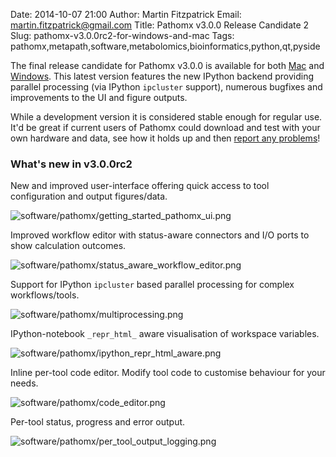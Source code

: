 Date: 2014-10-07 21:00
Author: Martin Fitzpatrick
Email: martin.fitzpatrick@gmail.com
Title: Pathomx v3.0.0 Release Candidate 2
Slug: pathomx-v3.0.0rc2-for-windows-and-mac
Tags: pathomx,metapath,software,metabolomics,bioinformatics,python,qt,pyside

The final release candidate for Pathomx v3.0.0 is available for both [Mac](http://download.pathomx.org/Pathomx-3.0.0rc2.dmg) and
[Windows](http://download.pathomx.org/Pathomx-3.0.0rc1.exe). This latest version features the new IPython
backend providing parallel processing (via IPython `ipcluster` support), numerous bugfixes and improvements
to the UI and figure outputs.

While a development version it is considered stable enough for regular use. It'd be great
if current users of Pathomx could download and test with your own hardware and data, see how
it holds up and then [report any problems](https://github.com/pathomx/pathomx/issues)!

<!-- PELICAN_END_SUMMARY -->

### What's new in v3.0.0rc2

New and improved user-interface offering quick access to tool configuration and output figures/data.

![software/pathomx/getting_started_pathomx_ui.png](/images/software/pathomx/getting_started_pathomx_ui.png)

Improved workflow editor with status-aware connectors and I/O ports to show calculation outcomes.

![software/pathomx/status_aware_workflow_editor.png](/images/software/pathomx/status_aware_workflow_editor.png)

Support for IPython `ipcluster` based parallel processing for complex workflows/tools.

![software/pathomx/multiprocessing.png](/images/software/pathomx/multiprocessing.png)

IPython-notebook `_repr_html_` aware visualisation of workspace variables.

![software/pathomx/ipython_repr_html_aware.png](/images/software/pathomx/ipython_repr_html_aware.png)

Inline per-tool code editor. Modify tool code to customise behaviour for your needs.

![software/pathomx/code_editor.png](/images/software/pathomx/code_editor.png)

Per-tool status, progress and error output.

![software/pathomx/per_tool_output_logging.png](/images/software/pathomx/per_tool_output_logging.png)




